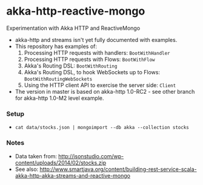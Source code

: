 # akka-http-reactive-mongo
Experimentation with Akka HTTP and ReactiveMongo

* akka-http and streams isn't yet fully documented with examples.
* This repository has examples of:
	1. Processing HTTP requests with handlers: ```BootWithHandler```
	2. Processing HTTP requests with Flows: ```BootWithFlow```
	3. Akka's Routing DSL: ```BootWithRouting```
	4. Akka's Routing DSL, to hook WebSockets up to Flows: ```BootWithRoutingWebSockets```
	5. Using the HTTP client API to exercise the server side: ```Client``` 
* The version in master is based on akka-http 1.0-RC2 - see other branch for akka-http 1.0-M2 level example.

### Setup
* ```cat data/stocks.json | mongoimport --db akka --collection stocks```

### Notes
* Data taken from: http://jsonstudio.com/wp-content/uploads/2014/02/stocks.zip
* See also: http://www.smartjava.org/content/building-rest-service-scala-akka-http-akka-streams-and-reactive-mongo
